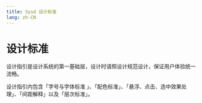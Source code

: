 ```yaml
---
title: Sysd 设计标准
lang: zh-CN
---
```


# 设计标准
设计指引是设计系统的第一基础层，设计时请照设计规范设计，保证用户体验统一流畅。

设计指引内包含「字号与字体标准 」、「配色标准」、「悬浮、点击、选中效果处理」、「间距解释」以及「层次标准」。

